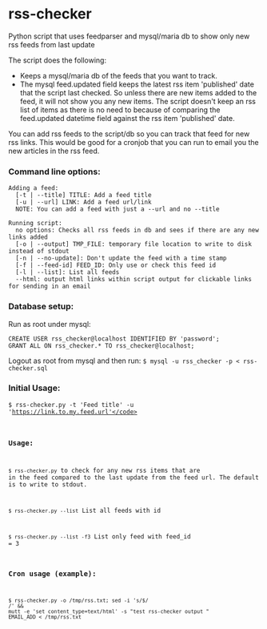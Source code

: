 # rss-checker
Python script that uses feedparser and mysql/maria db to show only new rss feeds from last update

The script does the following:
- Keeps a mysql/maria db of the feeds that you want to track.
- The mysql feed.updated field keeps the latest rss item 'published' date that the script last checked. So unless there are new items added to the feed, it will not show you any new items. The script doesn't keep an rss list of items as there is no need to because of comparing the feed.updated datetime field against the rss item 'published' date. 

You can add rss feeds to the script/db so you can track that feed for new rss links. 
This would be good for a cronjob that you can run to email you the new articles in the rss feed.

### Command line options:
```
Adding a feed:
  [-t | --title] TITLE: Add a feed title
  [-u | --url] LINK: Add a feed url/link
  NOTE: You can add a feed with just a --url and no --title

Running script:
  no options: Checks all rss feeds in db and sees if there are any new links added
  [-o | --output] TMP_FILE: temporary file location to write to disk instead of stdout
  [-n | --no-update]: Don't update the feed with a time stamp
  [-f | --feed-id] FEED_ID: Only use or check this feed id
  [-l | --list]: List all feeds
  --html: output html links within script output for clickable links for sending in an email
```
### Database setup:
Run as root under mysql: 
```
CREATE USER rss_checker@localhost IDENTIFIED BY 'password';
GRANT ALL ON rss_checker.* TO rss_checker@localhost;
```
Logout as root from mysql and then run:
```$ mysql -u rss_checker -p < rss-checker.sql```

### Initial Usage:
<code>$ rss-checker.py -t 'Feed title' -u 'https://link.to.my.feed.url'</code>

### Usage:
<code>$ rss-checker.py</code> to check for any new rss items that are in the feed compared to the last update from the feed url. The default is to write to stdout.

<code>$ rss-checker.py --list</code> List all feeds with id

<code>$ rss-checker.py --list -f3</code> List only feed with feed_id = 3

### Cron usage (example):
<code>$ rss-checker.py -o /tmp/rss.txt; sed -i 's/$/<br>/' && mutt -e 'set content_type=text/html' -s "test rss-checker output " EMAIL_ADD < /tmp/rss.txt
